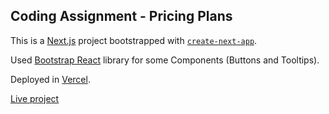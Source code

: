 ## Coding Assignment - Pricing Plans

This is a [Next.js](https://nextjs.org/) project bootstrapped with [`create-next-app`](https://github.com/vercel/next.js/tree/canary/packages/create-next-app).

Used [Bootstrap React](https://react-bootstrap.netlify.app/) library for some Components (Buttons and Tooltips).

Deployed in [Vercel](https://vercel.com/).

[Live project](https://pricing-plans-nextjs.vercel.app/)

